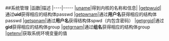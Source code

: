 
##系统管理
|函数|描述
|----|-----
|[uname](uname)|得到内核的名称和信息|
|[getpwuid](getpwuid)|通过**uid**获得相应的结构体passwd
|[getpwnam](getpwname)|通过**用户名**获得相应的结构体passwd
|[getspnam](getspnam)|通过**用户名**获得结构体spwd（内包含密码）
|[getgrgid](getgrgid)|通过**gid**获得相应的结构体group
|[getgrnam](getgrnam)|通过**组名**获得相应的结构体group
|[getenv](getenv)|获取系统环境变量的值

